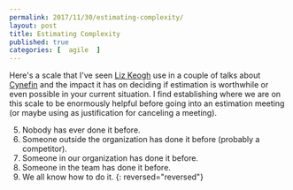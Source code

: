 ```yaml
---
permalink: 2017/11/30/estimating-complexity/
layout: post
title: Estimating Complexity
published: true 
categories: [  agile  ]
---
```


Here's a scale that I've seen <a href="https://twitter.com/lunivore">Liz Keogh</a> use in a couple of talks about 
<a href="http://cognitive-edge.com/videos/cynefin-framework-introduction/">Cynefin</a> and the impact it has on 
deciding if estimation is worthwhile or even possible in your current situation. I find establishing where we are on 
this scale to be enormously helpful before going into an estimation meeting (or maybe using as justification for canceling a meeting).


5. Nobody has ever done it before.
4. Someone outside the organization has done it before (probably a competitor).
3. Someone in our organization has done it before.
2. Someone in the team has done it before.
1. We all know how to do it.
{: reversed="reversed"} 


